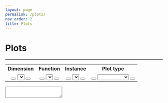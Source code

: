 ```yaml
---
layout: page
permalink: /plots/
nav_order: 2
title: Plots
---
```


# Plots  #
---
<table BORDER="0">
<tr>
<td align="center" onclick="selectNode(this)" id="dimAll"><b>Dimension</b></td>
<td align="center" onclick="selectNode(this)" id="funAll"><b>Function</b></td>
<td align="center" onclick="selectNode(this)" id="insAll"><b>Instance</b></td>
<td align="center" onclick="selectNode(this)" id="typAll" class="on"><b>Plot type</b></td>
</tr>
<tr>
<td class="select" align="center">
<button id="dimPrev" onclick="getPrev(this)" class="button"><i class="arrow left"></i></button>
<select id="dim" onchange="changePlot()"></select>
<button id="dimNext" onclick="getNext(this)" class="button"><i class="arrow right"></i></button>
</td>
<td class="select" align="center">
<button id="funPrev" onclick="getPrev(this)" class="button"><i class="arrow left"></i></button>
<select id="fun" onchange="changePlot()"></select>
<button id="funNext" onclick="getNext(this)" class="button"><i class="arrow right"></i></button>
</td>
<td class="select" align="center">
<button id="insPrev" onclick="getPrev(this)" class="button"><i class="arrow left"></i></button>
<select id="ins" onchange="changePlot()"></select>
<button id="insNext" onclick="getNext(this)" class="button"><i class="arrow right"></i></button>
</td>
<td class="select" align="center">
<button id="typPrev" onclick="getPrev(this)" class="button"><i class="arrow left"></i></button>
<select id="typ" onchange="changePlot()" style="width:100px;">   
</select>
<button id="typNext" onclick="getNext(this)" class="button"><i class="arrow right"></i></button>
</td>
</tr>
</table>

<textarea id="result"></textarea>

<script src="{{ '/assets/js/custom.js' | relative_url }}"></script>
<link rel="stylesheet" href="{{ '/assets/css/custom.css' | relative_url }}"/>
